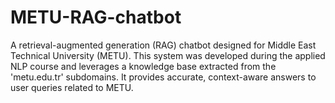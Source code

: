# METU-RAG-chatbot
A retrieval-augmented generation (RAG) chatbot designed for Middle East Technical University (METU). This system was developed during the applied NLP course and leverages a knowledge base extracted from the 'metu.edu.tr' subdomains. It provides accurate, context-aware answers to user queries related to METU.
